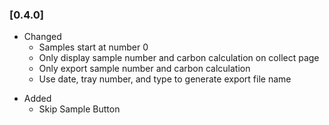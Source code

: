### [0.4.0]

* Changed
  * Samples start at number 0
  - Only display sample number and carbon calculation on collect page
  - Only export sample number and carbon calculation
  - Use date, tray number, and type to generate export file name

- Added
  * Skip Sample Button
